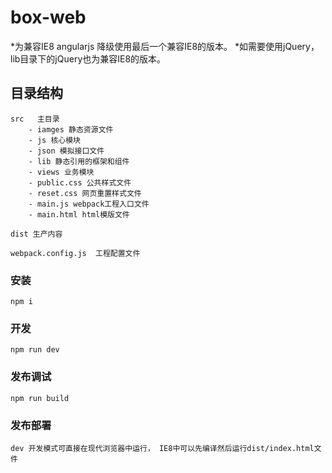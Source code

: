 # box-web
 
*为兼容IE8 angularjs 降级使用最后一个兼容IE8的版本。 
*如需要使用jQuery，lib目录下的jQuery也为兼容IE8的版本。

## 目录结构

```
src   主目录
    - iamges 静态资源文件
    - js 核心模块
    - json 模拟接口文件
    - lib 静态引用的框架和组件
    - views 业务模块
    - public.css 公共样式文件
    - reset.css 网页重置样式文件
    - main.js webpack工程入口文件
    - main.html html模版文件

dist 生产内容

webpack.config.js  工程配置文件
```


### 安装

```
npm i 
```

### 开发

```
npm run dev
```

### 发布调试

```
npm run build
```

### 发布部署

```
dev 开发模式可直接在现代浏览器中运行， IE8中可以先编译然后运行dist/index.html文件

```